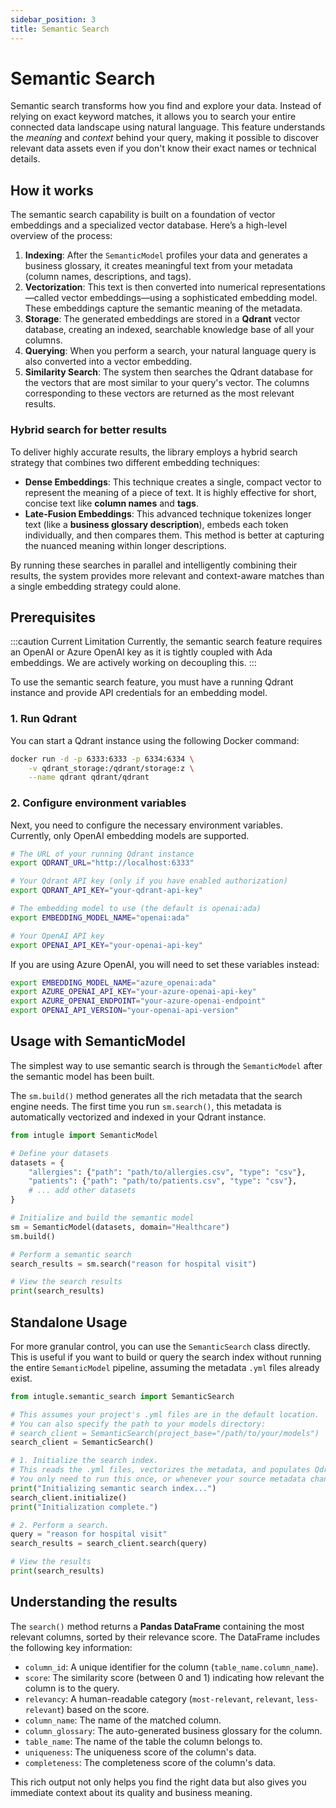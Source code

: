 ```yaml
---
sidebar_position: 3
title: Semantic Search
---
```


# Semantic Search

Semantic search transforms how you find and explore your data. Instead of relying on exact keyword matches, it allows you to search your entire connected data landscape using natural language. This feature understands the *meaning* and *context* behind your query, making it possible to discover relevant data assets even if you don't know their exact names or technical details.

## How it works

The semantic search capability is built on a foundation of vector embeddings and a specialized vector database. Here’s a high-level overview of the process:

1.  **Indexing**: After the `SemanticModel` profiles your data and generates a business glossary, it creates meaningful text from your metadata (column names, descriptions, and tags).
2.  **Vectorization**: This text is then converted into numerical representations—called vector embeddings—using a sophisticated embedding model. These embeddings capture the semantic meaning of the metadata.
3.  **Storage**: The generated embeddings are stored in a **Qdrant** vector database, creating an indexed, searchable knowledge base of all your columns.
4.  **Querying**: When you perform a search, your natural language query is also converted into a vector embedding.
5.  **Similarity Search**: The system then searches the Qdrant database for the vectors that are most similar to your query's vector. The columns corresponding to these vectors are returned as the most relevant results.

### Hybrid search for better results

To deliver highly accurate results, the library employs a hybrid search strategy that combines two different embedding techniques:

*   **Dense Embeddings**: This technique creates a single, compact vector to represent the meaning of a piece of text. It is highly effective for short, concise text like **column names** and **tags**.
*   **Late-Fusion Embeddings**: This advanced technique tokenizes longer text (like a **business glossary description**), embeds each token individually, and then compares them. This method is better at capturing the nuanced meaning within longer descriptions.

By running these searches in parallel and intelligently combining their results, the system provides more relevant and context-aware matches than a single embedding strategy could alone.

## Prerequisites

:::caution Current Limitation
Currently, the semantic search feature requires an OpenAI or Azure OpenAI key as it is tightly coupled with Ada embeddings. We are actively working on decoupling this.
:::

To use the semantic search feature, you must have a running Qdrant instance and provide API credentials for an embedding model.

### 1. Run Qdrant

You can start a Qdrant instance using the following Docker command:

```bash
docker run -d -p 6333:6333 -p 6334:6334 \
    -v qdrant_storage:/qdrant/storage:z \
    --name qdrant qdrant/qdrant
```

### 2. Configure environment variables

Next, you need to configure the necessary environment variables. Currently, only OpenAI embedding models are supported.

```bash
# The URL of your running Qdrant instance
export QDRANT_URL="http://localhost:6333"

# Your Qdrant API key (only if you have enabled authorization)
export QDRANT_API_KEY="your-qdrant-api-key"

# The embedding model to use (the default is openai:ada)
export EMBEDDING_MODEL_NAME="openai:ada"

# Your OpenAI API key
export OPENAI_API_KEY="your-openai-api-key"
```

If you are using Azure OpenAI, you will need to set these variables instead:

```bash
export EMBEDDING_MODEL_NAME="azure_openai:ada"
export AZURE_OPENAI_API_KEY="your-azure-openai-api-key"
export AZURE_OPENAI_ENDPOINT="your-azure-openai-endpoint"
export OPENAI_API_VERSION="your-openai-api-version"
```

## Usage with SemanticModel

The simplest way to use semantic search is through the `SemanticModel` after the semantic model has been built.

The `sm.build()` method generates all the rich metadata that the search engine needs. The first time you run `sm.search()`, this metadata is automatically vectorized and indexed in your Qdrant instance.

```python
from intugle import SemanticModel

# Define your datasets
datasets = {
    "allergies": {"path": "path/to/allergies.csv", "type": "csv"},
    "patients": {"path": "path/to/patients.csv", "type": "csv"},
    # ... add other datasets
}

# Initialize and build the semantic model
sm = SemanticModel(datasets, domain="Healthcare")
sm.build()

# Perform a semantic search
search_results = sm.search("reason for hospital visit")

# View the search results
print(search_results)
```

## Standalone Usage

For more granular control, you can use the `SemanticSearch` class directly. This is useful if you want to build or query the search index without running the entire `SemanticModel` pipeline, assuming the metadata `.yml` files already exist.

```python
from intugle.semantic_search import SemanticSearch

# This assumes your project's .yml files are in the default location.
# You can also specify the path to your models directory:
# search_client = SemanticSearch(project_base="/path/to/your/models")
search_client = SemanticSearch()

# 1. Initialize the search index.
# This reads the .yml files, vectorizes the metadata, and populates Qdrant.
# You only need to run this once, or whenever your source metadata changes.
print("Initializing semantic search index...")
search_client.initialize()
print("Initialization complete.")

# 2. Perform a search.
query = "reason for hospital visit"
search_results = search_client.search(query)

# View the results
print(search_results)
```

## Understanding the results

The `search()` method returns a **Pandas DataFrame** containing the most relevant columns, sorted by their relevance score. The DataFrame includes the following key information:

*   `column_id`: A unique identifier for the column (`table_name.column_name`).
*   `score`: The similarity score (between 0 and 1) indicating how relevant the column is to the query.
*   `relevancy`: A human-readable category (`most-relevant`, `relevant`, `less-relevant`) based on the score.
*   `column_name`: The name of the matched column.
*   `column_glossary`: The auto-generated business glossary for the column.
*   `table_name`: The name of the table the column belongs to.
*   `uniqueness`: The uniqueness score of the column's data.
*   `completeness`: The completeness score of the column's data.

This rich output not only helps you find the right data but also gives you immediate context about its quality and business meaning.
